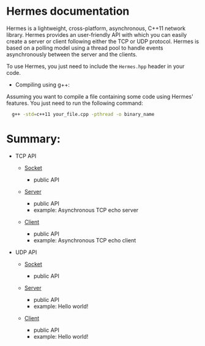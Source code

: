 # Hermes documentation


Hermes is a lightweight, cross-platform, asynchronous, C++11 network library. Hermes provides an user-friendly API with which
you can easily create a server or client following either the TCP or UDP protocol. Hermes is based on a polling model using a
thread pool to handle events asynchronously between the server and the clients.

To use Hermes, you just need to include the `Hermes.hpp` header in your code.

- Compiling using g++:


Assuming you want to compile a file containing some code using Hermes' features. You just need to run the following command:

```bash
  g++ -std=c++11 your_file.cpp -pthread -o binary_name
```

# Summary:

- TCP API

  - [Socket](docs/TCP_SOCKET.md)
    - public API

  - [Server](docs/TCP_SERVER.md)
    - public API
    - example: Asynchronous TCP echo server

  - [Client](docs/TCP_CLIENT.md)
    - public API
    - example: Asynchronous TCP echo client


- UDP API

  - [Socket](docs/UDP_SOCKET.md)
    - public API

  - [Server](docs/UDP_SERVER.md)
    - public API
    - example: Hello world!

  - [Client](docs/UDP_CLIENT.md)
    - public API
    - example: Hello world!
